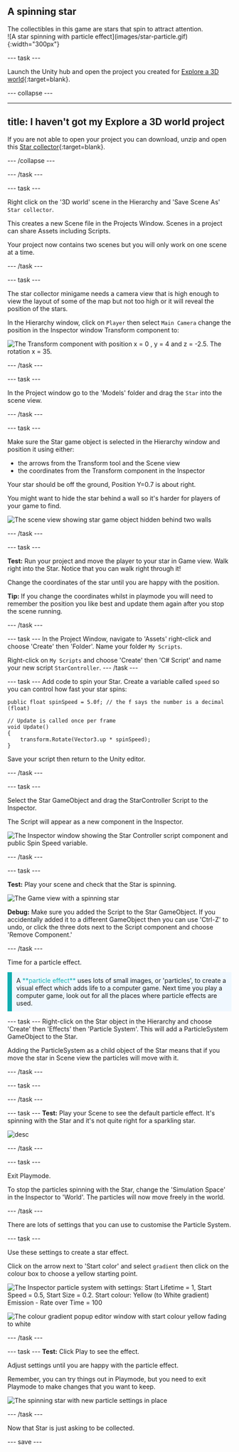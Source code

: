 ## A spinning star

<div style="display: flex; flex-wrap: wrap">
<div style="flex-basis: 200px; flex-grow: 1; margin-right: 15px;">
The collectibles in this game are stars that spin to attract attention.
</div>
<div>
![A star spinning with particle effect](images/star-particle.gif){:width="300px"}
</div>
</div>

--- task ---

Launch the Unity hub and open the project you created for [Explore a 3D world](https://projects.raspberrypi.org/en/projects/explore-a-3d-world){:target=blank}. 

--- collapse ---

---
title: I haven't got my Explore a 3D world project
---

If you are not able to open your project you can download, unzip and open this  [Star collector](){:target=blank}. 

--- /collapse ---

--- /task ---

--- task ---

Right click on the '3D world' scene in the Hierarchy and 'Save Scene As' `Star collector`. 

This creates a new Scene file in the Projects Window. Scenes in a project can share Assets including Scripts. 

Your project now contains two scenes but you will only work on one scene at a time. 

--- /task ---

--- task ---

The star collector minigame needs a camera view that is high enough to view the layout of some of the map but not too high or it will reveal the position of the stars.  

In the Hierarchy window, click on `Player` then select `Main Camera` change the position in the Inspector window Transform component to:

![The Transform component with position x = 0 , y = 4 and z = -2.5. The rotation x = 35.](images/camera-position.png)

--- /task ---

--- task ---

In the Project window go to the 'Models' folder and drag the `Star` into the scene view. 

--- /task ---

--- task ---

Make sure the Star game object is selected in the Hierarchy window and position it using either:
+ the arrows from the Transform tool and the Scene view
+ the coordinates from the Transform component in the Inspector

Your star should be off the ground, Position Y=0.7 is about right. 

You might want to hide the star behind a wall so it's harder for players of your game to find. 

![The scene view showing star game object hidden behind two walls](images/position-star.png)

--- /task ---

--- task ---

**Test:** Run your project and move the player to your star in Game view. Walk right into the Star. Notice that you can walk right through it! 

Change the coordinates of the star until you are happy with the position.

**Tip:** If you change the coordinates whilst in playmode you will need to remember the position you like best and update them again after you stop the scene running. 

--- /task ---

--- task ---
In the Project Window, navigate to 'Assets' right-click and choose 'Create' then 'Folder'. Name your folder `My Scripts`. 

Right-click on `My Scripts` and choose 'Create' then 'C# Script' and name your new script `StarController`.
--- /task ---

--- task ---
Add code to spin your Star. Create a variable called `speed` so you can control how fast your star spins:

```
public float spinSpeed = 5.0f; // the f says the number is a decimal (float)

// Update is called once per frame
void Update()
{
    transform.Rotate(Vector3.up * spinSpeed);
}

```

Save your script then return to the Unity editor. 

--- /task ---

--- task ---

Select the Star GameObject and drag the StarController Script to the Inspector. 

The Script will appear as a new component in the Inspector.

![The Inspector window showing the Star Controller script component and public Spin Speed variable. ](images/starcontroller-script-inspector.png)

--- /task ---

--- task ---

**Test:** Play your scene and check that the Star is spinning. 

![The Game view with a spinning star](images/star-spin.gif)

**Debug:** Make sure you added the Script to the Star GameObject. If you accidentally added it to a different GameObject then you can use 'Ctrl-Z' to undo, or click the three dots next to the Script component and choose 'Remove Component.'

--- /task ---

Time for a particle effect. 

<p style="border-left: solid; border-width:10px; border-color: #0faeb0; background-color: aliceblue; padding: 10px;">
A <span style="color: #0faeb0">**particle effect**</span> uses lots of small images, or 'particles', to create a visual effect which adds life to a computer game. Next time you play a computer game, look out for all the places where particle effects are used. 
</p>

--- task ---
Right-click on the Star object in the Hierarchy and choose 'Create' then 'Effects' then 'Particle System'. This will add a ParticleSystem GameObject to the Star. 

Adding the ParticleSystem as a child object of the Star means that if you move the star in Scene view the particles will move with it. 

--- /task ---

--- task ---

--- /task ---

--- task ---
**Test:** Play your Scene to see the default particle effect. It's spinning with the Star and it's not quite right for a sparkling star.

![desc](images/particle-star-default.gif)

--- /task ---

--- task ---

Exit Playmode.

To stop the particles spinning with the Star, change the 'Simulation Space' in the Inspector to 'World'. The particles will now move freely in the world. 

--- /task ---

There are lots of settings that you can use to customise the Particle System. 

--- task ---

Use these settings to create a star effect. 

Click on the arrow next to 'Start color' and select `gradient` then click on the colour box to choose a yellow starting point. 

![The Inspector particle system with settings: Start Lifetime = 1, Start Speed = 0.5, Start Size = 0.2. Start colour: Yellow (to White gradient) Emission - Rate over Time = 100](images/particle-settings.png)

![The colour gradient popup editor window with start colour yellow fading to white](images/colour-gradient.png)


--- /task ---

--- task ---
**Test:** Click Play to see the effect. 

Adjust settings until you are happy with the particle effect. 

Remember, you can try things out in Playmode, but you need to exit Playmode to make changes that you want to keep.

![The spinning star with new particle settings in place](images/star-particle.gif)

--- /task ---

Now that Star is just asking to be collected. 

--- save ---